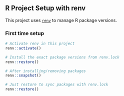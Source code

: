 ## R Project Setup with renv

This project uses [`renv`](https://rstudio.github.io/renv/) to manage R package versions.  

### First time setup
```r
# Activate renv in this project
renv::activate()

# Install the exact package versions from renv.lock
renv::restore()

# After installing/removing packages
renv::snapshot()

# Just restore to sync packages with renv.lock
renv::restore()
